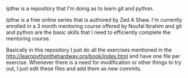 lpthw is a repository that I'm doing as to learn git and python.

lpthw is a free online series that is authored by Zed A Shaw.
I'm currently enrolled in a 3 month mentoring course offered by Noufal Ibrahim and git and python are the basic skills that I need to efficiently complete the mentoring course.

Basically in this repository I just do all the exercises mentioned in
the http://learnpythonthehardway.org/book/index.html and have one file
per exercise.  Whenever there is a need for modification or other
things to try out, I just edit these files and add them as new commits.